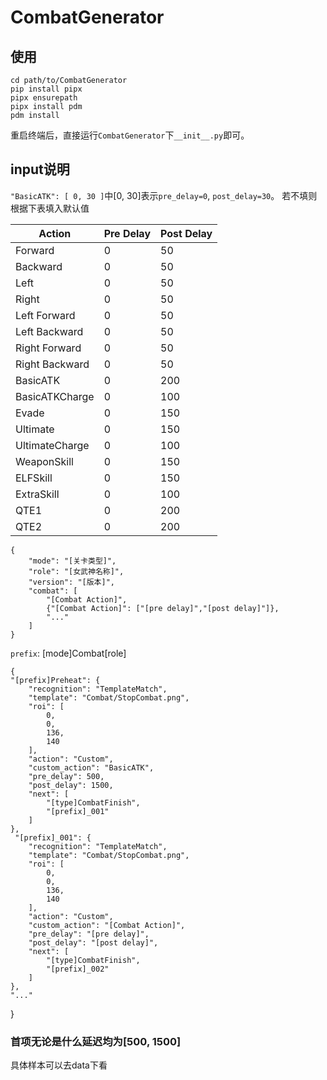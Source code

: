 # CombatGenerator

## 使用

    cd path/to/CombatGenerator
    pip install pipx
    pipx ensurepath
    pipx install pdm
    pdm install

重启终端后，直接运行`CombatGenerator`下`__init__.py`即可。

## input说明

`"BasicATK": [
0,
30
]`中[0, 30]表示`pre_delay=0`, `post_delay=30`。
若不填则根据下表填入默认值

| Action         | Pre Delay | Post Delay |
|----------------|-----------|------------|
| Forward        | 0         | 50         |
| Backward       | 0         | 50         |
| Left           | 0         | 50         |
| Right          | 0         | 50         |
| Left Forward   | 0         | 50         |
| Left Backward  | 0         | 50         |
| Right Forward  | 0         | 50         |
| Right Backward | 0         | 50         |
| BasicATK       | 0         | 200        |
| BasicATKCharge | 0         | 100        |
| Evade          | 0         | 150        |
| Ultimate       | 0         | 150        |
| UltimateCharge | 0         | 100        |
| WeaponSkill    | 0         | 150        |
| ELFSkill       | 0         | 150        |
| ExtraSkill     | 0         | 100        |
| QTE1           | 	0        | 	200       |
| QTE2           | 	0        | 	200       |

    {
        "mode": "[关卡类型]",
        "role": "[女武神名称]",
        "version": "[版本]",
        "combat": [
            "[Combat Action]",
            {"[Combat Action]": ["[pre delay]","[post delay]"]},
            "..."
        ]
    }

`prefix`: [mode]Combat[role]

    {
    "[prefix]Preheat": {
        "recognition": "TemplateMatch",
        "template": "Combat/StopCombat.png",
        "roi": [
            0,
            0,
            136,
            140
        ],
        "action": "Custom",
        "custom_action": "BasicATK",
        "pre_delay": 500,
        "post_delay": 1500,
        "next": [
            "[type]CombatFinish",
            "[prefix]_001"
        ]
    },
     "[prefix]_001": {
        "recognition": "TemplateMatch",
        "template": "Combat/StopCombat.png",
        "roi": [
            0,
            0,
            136,
            140
        ],
        "action": "Custom",
        "custom_action": "[Combat Action]",
        "pre_delay": "[pre delay]",
        "post_delay": "[post delay]",
        "next": [
            "[type]CombatFinish",
            "[prefix]_002"
        ]
    },
    "..."
}

### 首项无论是什么延迟均为[500, 1500]

具体样本可以去data下看

